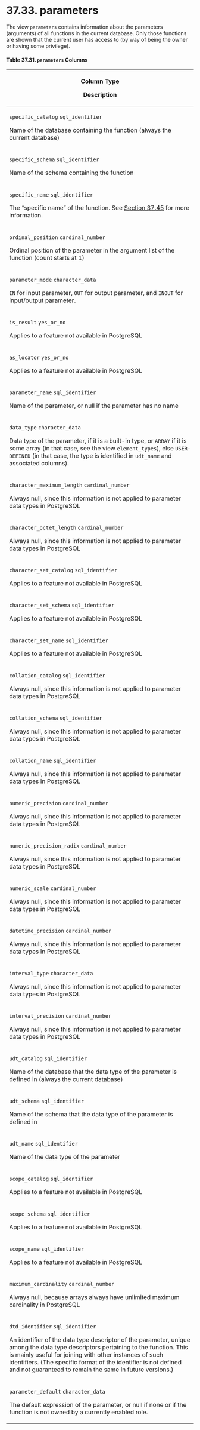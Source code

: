 # 37.33. parameters

The view `parameters` contains information about the parameters (arguments) of all functions in the current database. Only those functions are shown that the current user has access to (by way of being the owner or having some privilege).

#### **Table 37.31. `parameters` Columns**

| <p>Column Type</p><p>Description</p>                                                                                                                                                                                                                                                                                                                                                             |
| ------------------------------------------------------------------------------------------------------------------------------------------------------------------------------------------------------------------------------------------------------------------------------------------------------------------------------------------------------------------------------------------------ |
| <p><code>specific_catalog</code> <code>sql_identifier</code></p><p>Name of the database containing the function (always the current database)</p>                                                                                                                                                                                                                                                |
| <p><code>specific_schema</code> <code>sql_identifier</code></p><p>Name of the schema containing the function</p>                                                                                                                                                                                                                                                                                 |
| <p><code>specific_name</code> <code>sql_identifier</code></p><p>The “specific name” of the function. See <a href="https://www.postgresql.org/docs/current/infoschema-routines.html">Section 37.45</a> for more information.</p>                                                                                                                                                                  |
| <p><code>ordinal_position</code> <code>cardinal_number</code></p><p>Ordinal position of the parameter in the argument list of the function (count starts at 1)</p>                                                                                                                                                                                                                               |
| <p><code>parameter_mode</code> <code>character_data</code></p><p><code>IN</code> for input parameter, <code>OUT</code> for output parameter, and <code>INOUT</code> for input/output parameter.</p>                                                                                                                                                                                              |
| <p><code>is_result</code> <code>yes_or_no</code></p><p>Applies to a feature not available in PostgreSQL</p>                                                                                                                                                                                                                                                                                      |
| <p><code>as_locator</code> <code>yes_or_no</code></p><p>Applies to a feature not available in PostgreSQL</p>                                                                                                                                                                                                                                                                                     |
| <p><code>parameter_name</code> <code>sql_identifier</code></p><p>Name of the parameter, or null if the parameter has no name</p>                                                                                                                                                                                                                                                                 |
| <p><code>data_type</code> <code>character_data</code></p><p>Data type of the parameter, if it is a built-in type, or <code>ARRAY</code> if it is some array (in that case, see the view <code>element_types</code>), else <code>USER-DEFINED</code> (in that case, the type is identified in <code>udt_name</code> and associated columns).</p>                                                  |
| <p><code>character_maximum_length</code> <code>cardinal_number</code></p><p>Always null, since this information is not applied to parameter data types in PostgreSQL</p>                                                                                                                                                                                                                         |
| <p><code>character_octet_length</code> <code>cardinal_number</code></p><p>Always null, since this information is not applied to parameter data types in PostgreSQL</p>                                                                                                                                                                                                                           |
| <p><code>character_set_catalog</code> <code>sql_identifier</code></p><p>Applies to a feature not available in PostgreSQL</p>                                                                                                                                                                                                                                                                     |
| <p><code>character_set_schema</code> <code>sql_identifier</code></p><p>Applies to a feature not available in PostgreSQL</p>                                                                                                                                                                                                                                                                      |
| <p><code>character_set_name</code> <code>sql_identifier</code></p><p>Applies to a feature not available in PostgreSQL</p>                                                                                                                                                                                                                                                                        |
| <p><code>collation_catalog</code> <code>sql_identifier</code></p><p>Always null, since this information is not applied to parameter data types in PostgreSQL</p>                                                                                                                                                                                                                                 |
| <p><code>collation_schema</code> <code>sql_identifier</code></p><p>Always null, since this information is not applied to parameter data types in PostgreSQL</p>                                                                                                                                                                                                                                  |
| <p><code>collation_name</code> <code>sql_identifier</code></p><p>Always null, since this information is not applied to parameter data types in PostgreSQL</p>                                                                                                                                                                                                                                    |
| <p><code>numeric_precision</code> <code>cardinal_number</code></p><p>Always null, since this information is not applied to parameter data types in PostgreSQL</p>                                                                                                                                                                                                                                |
| <p><code>numeric_precision_radix</code> <code>cardinal_number</code></p><p>Always null, since this information is not applied to parameter data types in PostgreSQL</p>                                                                                                                                                                                                                          |
| <p><code>numeric_scale</code> <code>cardinal_number</code></p><p>Always null, since this information is not applied to parameter data types in PostgreSQL</p>                                                                                                                                                                                                                                    |
| <p><code>datetime_precision</code> <code>cardinal_number</code></p><p>Always null, since this information is not applied to parameter data types in PostgreSQL</p>                                                                                                                                                                                                                               |
| <p><code>interval_type</code> <code>character_data</code></p><p>Always null, since this information is not applied to parameter data types in PostgreSQL</p>                                                                                                                                                                                                                                     |
| <p><code>interval_precision</code> <code>cardinal_number</code></p><p>Always null, since this information is not applied to parameter data types in PostgreSQL</p>                                                                                                                                                                                                                               |
| <p><code>udt_catalog</code> <code>sql_identifier</code></p><p>Name of the database that the data type of the parameter is defined in (always the current database)</p>                                                                                                                                                                                                                           |
| <p><code>udt_schema</code> <code>sql_identifier</code></p><p>Name of the schema that the data type of the parameter is defined in</p>                                                                                                                                                                                                                                                            |
| <p><code>udt_name</code> <code>sql_identifier</code></p><p>Name of the data type of the parameter</p>                                                                                                                                                                                                                                                                                            |
| <p><code>scope_catalog</code> <code>sql_identifier</code></p><p>Applies to a feature not available in PostgreSQL</p>                                                                                                                                                                                                                                                                             |
| <p><code>scope_schema</code> <code>sql_identifier</code></p><p>Applies to a feature not available in PostgreSQL</p>                                                                                                                                                                                                                                                                              |
| <p><code>scope_name</code> <code>sql_identifier</code></p><p>Applies to a feature not available in PostgreSQL</p>                                                                                                                                                                                                                                                                                |
| <p><code>maximum_cardinality</code> <code>cardinal_number</code></p><p>Always null, because arrays always have unlimited maximum cardinality in PostgreSQL</p>                                                                                                                                                                                                                                   |
| <p><code>dtd_identifier</code> <code>sql_identifier</code></p><p>An identifier of the data type descriptor of the parameter, unique among the data type descriptors pertaining to the function. This is mainly useful for joining with other instances of such identifiers. (The specific format of the identifier is not defined and not guaranteed to remain the same in future versions.)</p> |
| <p><code>parameter_default</code> <code>character_data</code></p><p>The default expression of the parameter, or null if none or if the function is not owned by a currently enabled role.</p>                                                                                                                                                                                                    |

